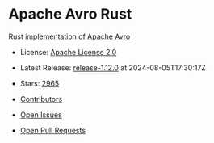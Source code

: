 # Apache Avro Rust

Rust implementation of [Apache Avro](https://avro.apache.org/)


- License: [Apache License 2.0](https://spdx.org/licenses/Apache-2.0.html)
- Latest Release: [release-1.12.0](https://github.com/apache/avro/releases/tag/release-1.12.0) at 2024-08-05T17:30:17Z
- Stars: [2965](https://github.com/apache/avro/stargazers)


- [Contributors](https://github.com/apache/avro/graphs/contributors)
- [Open Issues](https://github.com/apache/avro/issues?q=sort%3Aupdated-desc+is%3Aissue+is%3Aopen)
- [Open Pull Requests](https://github.com/apache/avro/pulls?q=sort%3Aupdated-desc+is%3Apr+is%3Aopen)
